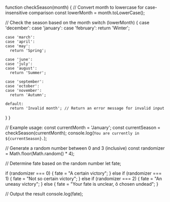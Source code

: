 function checkSeason(month) {
  // Convert month to lowercase for case-insensitive comparison
  const lowerMonth = month.toLowerCase();

  // Check the season based on the month
  switch (lowerMonth) {
    case 'december':
    case 'january':
    case 'february':
      return 'Winter';

    case 'march':
    case 'april':
    case 'may':
      return 'Spring';

    case 'june':
    case 'july':
    case 'august':
      return 'Summer';

    case 'september':
    case 'october':
    case 'november':
      return 'Autumn';

    default:
      return 'Invalid month'; // Return an error message for invalid input
  }
}

// Example usage:
const currentMonth = 'January';
const currentSeason = checkSeason(currentMonth);
console.log(`You are currently in ${currentSeason}.`);









// Generate a random number between 0 and 3 (inclusive)
const randomizer = Math.floor(Math.random() * 4);

// Determine fate based on the random number
let fate;

if (randomizer === 0) {
  fate = "A certain victory";
} else if (randomizer === 1) {
  fate = "Not so certain victory";
} else if (randomizer === 2) {
  fate = "An uneasy victory";
} else {
  fate = "Your fate is unclear, ô chosen undead";
}

// Output the result
console.log(fate);


